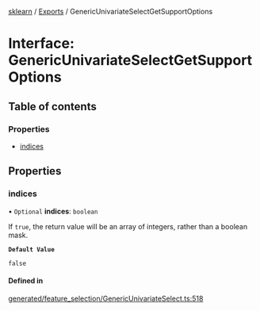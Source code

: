 [sklearn](../readme.md) / [Exports](../modules.md) / GenericUnivariateSelectGetSupportOptions

# Interface: GenericUnivariateSelectGetSupportOptions

## Table of contents

### Properties

- [indices](GenericUnivariateSelectGetSupportOptions.md#indices)

## Properties

### indices

• `Optional` **indices**: `boolean`

If `true`, the return value will be an array of integers, rather than a boolean mask.

**`Default Value`**

`false`

#### Defined in

[generated/feature_selection/GenericUnivariateSelect.ts:518](https://github.com/transitive-bullshit/scikit-learn-ts/blob/367336a/packages/sklearn/src/generated/feature_selection/GenericUnivariateSelect.ts#L518)
